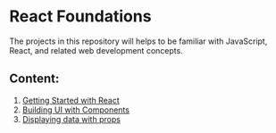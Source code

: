 # React Foundations
The projects in this repository will helps to be familiar with JavaScript, React, and related web development concepts.

## Content:

1. [Getting Started with React](https://github.com/olumpeter/react-foundations/tree/main/001-getting-started-with-react/)
1. [Building UI with Components](https://github.com/olumpeter/react-foundations/tree/main/002-building-ui-with-components/)
1. [Displaying data with props](https://github.com/olumpeter/react-foundations/tree/main/003-displaying-data-with-props/)
